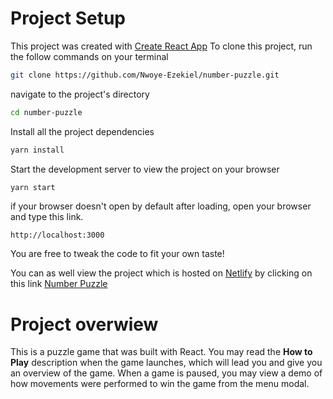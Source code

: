 # Project Setup

This project was created with [Create React App]
To clone this project, run the follow commands on your terminal

```sh
git clone https://github.com/Nwoye-Ezekiel/number-puzzle.git
```

navigate to the project's directory

```sh
cd number-puzzle
```

Install all the project dependencies

```sh
yarn install
```

Start the development server to view the project on your browser

```sh
yarn start
```

if your browser doesn't open by default after loading, open your browser and type this link.

`http://localhost:3000`

You are free to tweak the code to fit your own taste!

You can as well view the project which is hosted on [Netlify] by clicking on this link
[Number Puzzle]

# Project overwiew

This is a puzzle game that was built with React. You may read the **How to Play** description when the game launches, which will lead you and give you an overview of the game. When a game is paused, you may view a demo of how movements were performed to win the game from the menu modal.

[create react app]: https://create-react-app.dev
[netlify]: https://www.netlify.com/
[Number Puzzle]: https://number-slide-puzzle.netlify.app/
